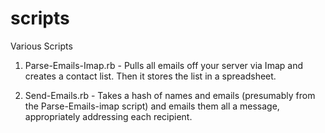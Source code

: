 scripts
=======

Various Scripts

1. Parse-Emails-Imap.rb - Pulls all emails off your server via Imap and creates a contact list. 
Then it stores the list in a spreadsheet.

2. Send-Emails.rb - Takes a hash of names and emails (presumably from the Parse-Emails-imap script) and 
emails them all a message, appropriately addressing each recipient.  
